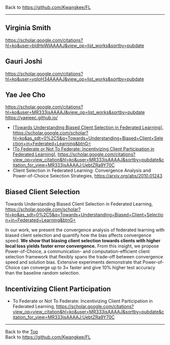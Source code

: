 Back to https://github.com/Kwangkee/FL
***


## Virginia Smith
https://scholar.google.com/citations?hl=ko&user=bldHpWIAAAAJ&view_op=list_works&sortby=pubdate

## Gauri Joshi
https://scholar.google.com/citations?hl=ko&user=yqIoH34AAAAJ&view_op=list_works&sortby=pubdate

## Yae Jee Cho
https://scholar.google.com/citations?hl=ko&user=MR333jsAAAAJ&view_op=list_works&sortby=pubdate  
https://yaejeec.github.io/   

- [[Towards Understanding Biased Client Selection in Federated Learning](https://github.com/Kwangkee/FL/blob/main/FL@CarnegieMellon.md#biased-client-selection)], https://scholar.google.com/scholar?hl=ko&as_sdt=0%2C5&q=Towards+Understanding+Biased+Client+Selection+in+Federated+Learning&btnG=  
- [[To Federate or Not To Federate: Incentivizing Client Participation in Federated Learning](https://github.com/Kwangkee/FL/blob/main/FL@CarnegieMellon.md#incentivizing-client-participation)], https://scholar.google.com/citations?view_op=view_citation&hl=ko&user=MR333jsAAAAJ&sortby=pubdate&citation_for_view=MR333jsAAAAJ:UebtZRa9Y70C  
- Client Selection in Federated Learning: Convergence Analysis and Power-of-Choice Selection Strategies, https://arxiv.org/abs/2010.01243

## Biased Client Selection
Towards Understanding Biased Client Selection in Federated Learning, https://scholar.google.com/scholar?hl=ko&as_sdt=0%2C5&q=Towards+Understanding+Biased+Client+Selection+in+Federated+Learning&btnG=  

In our work, we present the convergence analysis of federated learning with biased client selection and quantify how the bias affects convergence speed. **We show that biasing client selection towards clients with higher local loss yields faster error convergence.** From this insight, we propose Power-of-Choice, a communication- and computation-efficient client selection framework that flexibly spans the trade-off between convergence speed and solution bias. Extensive experiments demonstrate that Power-of-Choice can converge up to 3× faster and give 10% higher test accuracy than the baseline random selection.  

## Incentivizing Client Participation
- To Federate or Not To Federate: Incentivizing Client Participation in Federated Learning, https://scholar.google.com/citations?view_op=view_citation&hl=ko&user=MR333jsAAAAJ&sortby=pubdate&citation_for_view=MR333jsAAAAJ:UebtZRa9Y70C  






***
Back to the [Top](#list)  
Back to https://github.com/Kwangkee/FL
